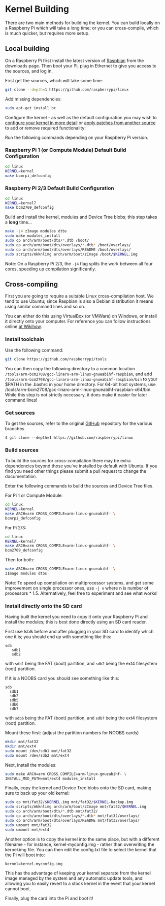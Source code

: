 # Kernel Building

There are two main methods for building the kernel. You can build locally on a Raspberry Pi which will take a long time; or you can cross-compile, which is much quicker, but requires more setup.

## Local building

On a Raspberry Pi first install the latest version of [Raspbian](https://www.raspberrypi.org/downloads/) from the downloads page. Then boot your Pi, plug in Ethernet to give you access to the sources, and log in.

First get the sources, which will take some time:

```bash
git clone --depth=1 https://github.com/raspberrypi/linux
```

Add missing dependencies:

```bash
sudo apt-get install bc
```

Configure the kernel - as well as the default configuration you may wish to [configure your kernel in more detail](configuring.md) or [apply patches from another source](patching.md) to add or remove required functionality:

Run the following commands depending on your Raspberry Pi version.

### Raspberry Pi 1 (or Compute Module) Default Build Configuration

```bash
cd linux
KERNEL=kernel
make bcmrpi_defconfig
```

### Raspberry Pi 2/3 Default Build Configuration

```bash
cd linux
KERNEL=kernel7
make bcm2709_defconfig
```

Build and install the kernel, modules and Device Tree blobs; this step takes a **long** time...

```bash
make -j4 zImage modules dtbs
sudo make modules_install
sudo cp arch/arm/boot/dts/*.dtb /boot/
sudo cp arch/arm/boot/dts/overlays/*.dtb* /boot/overlays/
sudo cp arch/arm/boot/dts/overlays/README /boot/overlays/
sudo scripts/mkknlimg arch/arm/boot/zImage /boot/$KERNEL.img
```

Note: On a Raspberry Pi 2/3, the `-j4` flag splits the work between all four cores, speeding up compilation significantly.

## Cross-compiling

First you are going to require a suitable Linux cross-compilation host. We tend to use Ubuntu; since Raspbian is 
also a Debian distribution it means using similar command lines and so on.

You can either do this using VirtualBox (or VMWare) on Windows, or install it directly onto your computer. For reference you can follow instructions online [at Wikihow](http://www.wikihow.com/Install-Ubuntu-on-VirtualBox).

### Install toolchain

Use the following command:

```bash
git clone https://github.com/raspberrypi/tools
```

You can then copy the following directory to a common location `/tools/arm-bcm2708/gcc-linaro-arm-linux-gnueabihf-raspbian`, and add `/tools/arm-bcm2708/gcc-linaro-arm-linux-gnueabihf-raspbian/bin` to your $PATH in the .bashrc in your home directory.
For 64-bit host systems, use /tools/arm-bcm2708/gcc-linaro-arm-linux-gnueabihf-raspbian-x64/bin.
While this step is not strictly necessary, it does make it easier for later command lines!

### Get sources

To get the sources, refer to the original [GitHub](https://github.com/raspberrypi/linux) repository for the various branches.
```
$ git clone --depth=1 https://github.com/raspberrypi/linux
```

### Build sources

To build the sources for cross-compilation there may be extra dependencies beyond those you've installed by default with Ubuntu. If you find you need other things please submit a pull request to change the documentation.

Enter the following commands to build the sources and Device Tree files.

For Pi 1 or Compute Module:

```bash
cd linux
KERNEL=kernel
make ARCH=arm CROSS_COMPILE=arm-linux-gnueabihf- \
bcmrpi_defconfig
```

For Pi 2/3:

```bash
cd linux
KERNEL=kernel7
make ARCH=arm CROSS_COMPILE=arm-linux-gnueabihf- \
bcm2709_defconfig
```

Then for both:

```bash
make ARCH=arm CROSS_COMPILE=arm-linux-gnueabihf- \
zImage modules dtbs
```

Note: To speed up compilation on multiprocessor systems, and get some improvement on single processor ones, use ```-j n``` where n is number of processors * 1.5. Alternatively, feel free to experiment and see what works!

### Install directly onto the SD card

Having built the kernel you need to copy it onto your Raspberry Pi and install the modules; this is best done directly using an SD card reader.

First use lsblk before and after plugging in your SD card to identify which one it is; you should end up with something like this:

```
sdb
   sdb1
   sdb2
```

with `sdb1` being the FAT (boot) partition, and `sdb2` being the ext4 filesystem (root) partition.

If it is a NOOBS card you should see something like this:

```
sdb
  sdb1
  sdb2
  sdb5
  sdb6
  sdb7
```

with `sdb6` being the FAT (boot) partition, and `sdb7` being the ext4 filesystem (root) partition.

Mount these first: (adjust the partition numbers for NOOBS cards)

```bash
mkdir mnt/fat32
mkdir mnt/ext4
sudo mount /dev/sdb1 mnt/fat32
sudo mount /dev/sdb2 mnt/ext4
```

Next, install the modules:

```bash
sudo make ARCH=arm CROSS_COMPILE=arm-linux-gnueabihf- \
INSTALL_MOD_PATH=mnt/ext4 modules_install
```

Finally, copy the kernel and Device Tree blobs onto the SD card, making sure to back up your old kernel:

```bash
sudo cp mnt/fat32/$KERNEL.img mnt/fat32/$KERNEL-backup.img
sudo scripts/mkknlimg arch/arm/boot/zImage mnt/fat32/$KERNEL.img
sudo cp arch/arm/boot/dts/*.dtb mnt/fat32/
sudo cp arch/arm/boot/dts/overlays/*.dtb* mnt/fat32/overlays/
sudo cp arch/arm/boot/dts/overlays/README mnt/fat32/overlays/
sudo umount mnt/fat32
sudo umount mnt/ext4
```

Another option is to copy the kernel into the same place, but with a different filename - for instance, kernel-myconfig.img - rather than overwriting the kernel.img file. You can then edit the config.txt file to select the kernel that the Pi will boot into:

```
kernel=kernel-myconfig.img
```

This has the advantage of keeping your kernel separate from the kernel image managed by the system and any automatic update tools, and allowing you to easily revert to a stock kernel in the event that your kernel cannot boot.

Finally, plug the card into the Pi and boot it!
